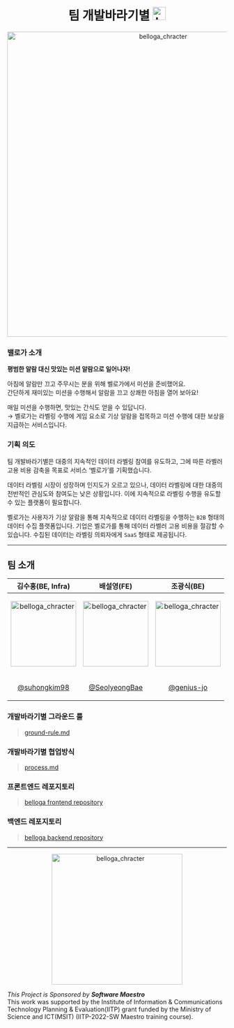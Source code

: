 
  <h1 style="display:'flex'" align="center"> 팀 개발바라기별 <img width="30" alt="belloga_chracter" src="https://user-images.githubusercontent.com/80435616/201284836-2dea3201-d0d6-4df6-9c40-d7626d54ce77.png"> </h1>

<p align="center"><img width="700" alt="belloga_chracter" src="https://user-images.githubusercontent.com/35598710/215764626-7505e911-5394-48f5-a928-d1d988dcb2b9.png"></p>

### 밸로가 소개
**평범한 알람 대신 맛있는 미션 알람으로 일어나자!**

아침에 알람만 끄고 주무시는 분을 위해 벨로가에서 미션을 준비했어요.<br/>
간단하게 재미있는 미션을 수행해서 알람을 끄고 상쾌한 아침을 열어 보아요!

매일 미션을 수행하면, 맛있는 간식도 얻을 수 있답니다. <br/>
→ 벨로가는 라벨링 수행에 게임 요소로 기상 알람을 접목하고 미션 수행에 대한 보상을 지급하는 서비스입니다. 

### 기획 의도

팀 개발바라기별은 대중의 지속적인 데이터 라벨링 참여를 유도하고, 그에 따른 라벨러 고용 비용 감축을 목표로 서비스 ‘벨로가’를 기획했습니다. <br/>

데이터 라벨링 시장이 성장하며 인지도가 오르고 있으나, 데이터 라벨링에 대한 대중의 전반적인 관심도와 참여도는 낮은 상황입니다. 이에 지속적으로 라벨링 수행을 유도할 수 있는 플랫폼이 필요합니다. <br/>

벨로가는 사용자가 기상 알람을 통해 지속적으로 데이터 라벨링을 수행하는 `B2B` 형태의 데이터 수집 플랫폼입니다. 기업은 벨로가를 통해 데이터 라벨러 고용 비용을 절감할 수 있습니다. 수집된 데이터는 라벨링 의뢰자에게 `SaaS` 형태로 제공됩니다.

---
## 팀 소개
| 김수홍(BE, Infra) | 배설영(FE) | 조광식(BE) |
| --- | --- | --- |
| <p align="center"><img width="150" alt="belloga_chracter" src="https://avatars.githubusercontent.com/u/35598710?v=4"></p>  | <p align="center"><img width="150" alt="belloga_chracter" src="https://avatars.githubusercontent.com/u/80435616?v=4"></p>   | <p align="center"><img width="150" alt="belloga_chracter" src="https://avatars.githubusercontent.com/u/57690870?v=4"></p>  |
|<p align="center"> [@suhongkim98](https://github.com/suhongkim98)</p> | <p align="center">[@SeolyeongBae](https://github.com/SeolyeongBae)</p> | <p align="center">[@genius-jo](https://github.com/genius-jo) </p>|

### 개발바라기별 그라운드 룰
> [ground-rule.md](https://github.com/devnus/.github/blob/main/docs/ground-rule.md)

### 개발바라기별 협업방식
> [process.md](https://github.com/devnus/.github/blob/main/docs/process.md)

### 프론트엔드 레포지토리
> [belloga frontend repository](https://github.com/devnus/belloga-frontend)

### 백엔드 레포지토리
> [belloga backend repository](https://github.com/devnus/belloga-backend)

---
<p align="center"><img width="300" alt="belloga_chracter" src="https://user-images.githubusercontent.com/35598710/215765699-43d3dff2-b0fa-4e39-b387-68959fad0a26.png"></p>
<i>This Project is Sponsored by <b>Software Maestro</b></i><br/>
This work was supported by the Institute of Information & Communications Technology Planning & Evaluation(IITP) grant funded by the Ministry of Science and ICT(MSIT) (IITP-2022-SW Maestro training course).
